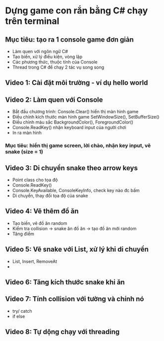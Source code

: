 # Dựng game con rắn bằng C# chạy trên terminal

## Mục tiêu: tạo ra 1 console game đơn giản
* Làm quen với ngôn ngữ C#
* Tạo biến, xử lý điều kiện, vòng lặp
* Các phương thức, thuộc tính của Console
* Thread trong C# để chạy 2 tác vụ song song

## Video 1: Cài đặt môi trường - ví dụ hello world

## Video 2: Làm quen với Console

* Bắt đầu chương trình: Console.Clear() hiển thị màn hình game
* Điều chỉnh kích thước màn hình game SetWindowSize(), SetBufferSize()
* Điều chỉnh màu sắc BackgroundColor(), ForegroundColor()
* Console.ReadKey() nhận keyboard input của người chơi
* In ra màn hình

### Mục tiêu: hiển thị game screen, lời chào, nhận key input, vẽ snake (size = 1)

## Video 3: Di chuyển snake theo arrow keys
* Point class cho tọa độ
* Console.ReadKey()
* Console.KeyAvailable, ConsoleKeyInfo, check key nào đc bấm
* Di chuyển, thay đổi tọa độ của snake 

## Video 4: Vẽ thêm đồ ăn
* Tạo biến, vẽ đồ ăn random
* Kiểm tra collision -> snake ăn đồ ăn -> tạo đồ ăn mới random
* Tăng điểm

## Video 5: Vẽ snake với List, xử lý khi di chuyển
* List<T>, Insert, RemoveAt
* 

## Video 6: Tăng kích thước snake khi ăn

## Video 7: Tính collision với tường và chính nó
* try/ catch
* if else

## Video 8: Tự dộng chạy với threading
